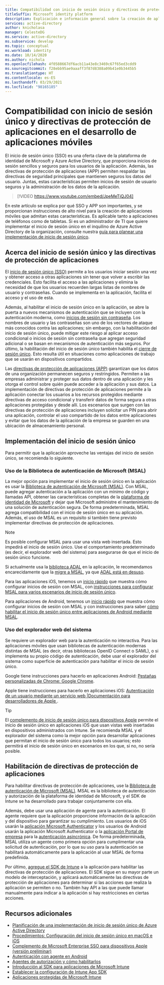 ```yaml
---
title: Compatibilidad con inicio de sesión único y directivas de protección de aplicaciones en el desarrollo de aplicaciones móviles | Azure
titleSuffix: Microsoft identity platform
description: Explicación e información general sobre la creación de aplicaciones móviles que admiten el inicio de sesión único y directivas de protección de aplicaciones con la plataforma de identidad de Microsoft y la integración con Azure Active Directory.
services: active-directory
author: knicholasa
manager: CelesteDG
ms.service: active-directory
ms.subservice: develop
ms.topic: conceptual
ms.workload: identity
ms.date: 10/14/2020
ms.author: nichola
ms.openlocfilehash: 4f0588667df6acb11a43e8c3469c67f65ed3cdd9
ms.sourcegitcommit: f28ebb95ae9aaaff3f87d8388a09b41e0b3445b5
ms.translationtype: HT
ms.contentlocale: es-ES
ms.lasthandoff: 03/29/2021
ms.locfileid: "98165185"
---
```

# <a name="support-single-sign-on-and-app-protection-policies-in-mobile-apps-you-develop"></a>Compatibilidad con inicio de sesión único y directivas de protección de aplicaciones en el desarrollo de aplicaciones móviles

El inicio de sesión único (SSO) es una oferta clave de la plataforma de identidad de Microsoft y Azure Active Directory, que proporciona inicios de sesión sencillos y seguros para los usuarios de la aplicación. Además, las directivas de protección de aplicaciones (APP) permiten respaldar las directivas de seguridad principales que mantienen seguros los datos del usuario. Juntas, estas características permiten inicios de sesión de usuario seguros y la administración de los datos de la aplicación.

> [!VIDEO https://www.youtube.com/embed/JpeMeTjQJ04]

En este artículo se explica por qué SSO y APP son importantes, y se proporcionan instrucciones de alto nivel para la creación de aplicaciones móviles que admitan estas características. Es aplicable tanto a aplicaciones de teléfonos como de tabletas. Si es un administrador de TI que quiere implementar el inicio de sesión único en el inquilino de Azure Active Directory de la organización, consulte nuestra [guía para planear una implementación de inicio de sesión único](../manage-apps/plan-sso-deployment.md).

## <a name="about-single-sign-on-and-app-protection-policies"></a>Acerca del inicio de sesión único y las directivas de protección de aplicaciones

El [inicio de sesión único (SSO)](../manage-apps/plan-sso-deployment.md) permite a los usuarios iniciar sesión una vez y obtener acceso a otras aplicaciones sin tener que volver a escribir las credenciales. Esto facilita el acceso a las aplicaciones y elimina la necesidad de que los usuarios recuerden largas listas de nombres de usuario y contraseñas. Cuando se implementa en la aplicación, facilita el acceso y el uso de esta.

Además, al habilitar el inicio de sesión único en la aplicación, se abre la puerta a nuevos mecanismos de autenticación que se incluyen con la autenticación moderna, como [inicios de sesión sin contraseña](../authentication/concept-authentication-passwordless.md). Los nombres de usuario y las contraseñas son uno de los vectores de ataque más conocidos contra las aplicaciones; sin embargo, con la habilitación del inicio de sesión único, puede mitigar este riesgo al aplicar acceso condicional o inicios de sesión sin contraseña que agregan seguridad adicional o se basan en mecanismos de autenticación más seguros. Por último, la habilitación del inicio de sesión único también habilita el [cierre de sesión único](v2-protocols-oidc.md#single-sign-out). Esto resulta útil en situaciones como aplicaciones de trabajo que se usarán en dispositivos compartidos.

Las [directivas de protección de aplicaciones (APP)](/mem/intune/apps/app-protection-policy) garantizan que los datos de una organización permanecen seguros y restringidos. Permiten a las empresas administrar y proteger sus datos dentro de una aplicación y les otorga el control sobre quién puede acceder a la aplicación y sus datos. La implementación de directivas de protección de aplicaciones permite a la aplicación conectar los usuarios a los recursos protegidos mediante directivas de acceso condicional y transferir datos de forma segura a otras aplicaciones protegidas y desde allí. Los escenarios que surgen con las directivas de protección de aplicaciones incluyen solicitar un PIN para abrir una aplicación, controlar el uso compartido de los datos entre aplicaciones y evitar que los datos de la aplicación de la empresa se guarden en una ubicación de almacenamiento personal.

## <a name="implementing-single-sign-on"></a>Implementación del inicio de sesión único

Para permitir que la aplicación aproveche las ventajas del inicio de sesión único, se recomienda lo siguiente.

### <a name="use-the-microsoft-authentication-library-msal"></a>Uso de la Biblioteca de autenticación de Microsoft (MSAL)

La mejor opción para implementar el inicio de sesión único en la aplicación es usar la [Biblioteca de autenticación de Microsoft (MSAL)](msal-overview.md). Con MSAL, puede agregar autenticación a la aplicación con un mínimo de código y llamadas API, obtener las características completas de la [plataforma de identidad de Microsoft](./index.yml) y dejar que Microsoft administre el mantenimiento de una solución de autenticación segura. De forma predeterminada, MSAL agrega compatibilidad con el inicio de sesión único en su aplicación. Además, el uso de MSAL es un requisito si también tiene previsto implementar directivas de protección de aplicaciones.

> [!NOTE]
> Es posible configurar MSAL para usar una vista web insertada. Esto impedirá el inicio de sesión único. Use el comportamiento predeterminado (es decir, el explorador web del sistema) para asegurarse de que el inicio de sesión único funcione.

Si actualmente usa la [biblioteca ADAL](../azuread-dev/active-directory-authentication-libraries.md) en la aplicación, le recomendamos encarecidamente que la [migre a MSAL](msal-migration.md), ya que [ADAL está en desuso](https://techcommunity.microsoft.com/t5/azure-active-directory-identity/update-your-applications-to-use-microsoft-authentication-library/ba-p/1257363).

Para las aplicaciones iOS, tenemos un [inicio rápido](quickstart-v2-ios.md) que muestra cómo configurar inicios de sesión con MSAL, con [instrucciones para configurar MSAL para varios escenarios de inicio de sesión único](single-sign-on-macos-ios.md).

Para aplicaciones de Android, tenemos un [inicio rápido](quickstart-v2-android.md) que muestra cómo configurar inicios de sesión con MSAL y con instrucciones para saber [cómo habilitar el inicio de sesión único entre aplicaciones de Android mediante MSAL](msal-android-single-sign-on.md).

### <a name="use-the-system-web-browser"></a>Uso del explorador web del sistema

Se requiere un explorador web para la autenticación no interactiva. Para las aplicaciones móviles que usan bibliotecas de autenticación modernas distintas de MSAL (es decir, otras bibliotecas OpenID Connect o SAML), o si implementa su propio código de autenticación, debe usar el explorador del sistema como superficie de autenticación para habilitar el inicio de sesión único.

Google tiene instrucciones para hacerlo en aplicaciones Android: [Pestañas personalizadas de Chrome: Google Chrome](https://developer.chrome.com/multidevice/android/customtabs).

Apple tiene instrucciones para hacerlo en aplicaciones iOS: [Autenticación de un usuario mediante un servicio web |Documentación para desarrolladores de Apple ](https://developer.apple.com/documentation/authenticationservices/authenticating_a_user_through_a_web_service).

> [!TIP]
> El [complemento de inicio de sesión único para dispositivos Apple](apple-sso-plugin.md) permite el inicio de sesión único en aplicaciones iOS que usan vistas web insertadas en dispositivos administrados con Intune. Se recomienda MSAL y el explorador del sistema como la mejor opción para desarrollar aplicaciones que permitan el inicio de sesión único para todos los usuarios; esto permitirá el inicio de sesión único en escenarios en los que, si no, no sería posible.

## <a name="enable-app-protection-policies"></a>Habilitación de directivas de protección de aplicaciones

Para habilitar directivas de protección de aplicaciones, use la [Biblioteca de autenticación de Microsoft (MSAL)](msal-overview.md). MSAL es la biblioteca de autenticación y autorización de la plataforma de identidad de Microsoft, y el SDK de Intune se ha desarrollado para trabajar conjuntamente con ella.

Además, debe usar una aplicación de agente para la autenticación. El agente requiere que la aplicación proporcione información de la aplicación y del dispositivo para garantizar su cumplimiento. Los usuarios de iOS usarán la [aplicación Microsoft Authenticator](../user-help/user-help-auth-app-sign-in.md) y los usuarios de Android usarán la aplicación Microsoft Authenticator o la [aplicación Portal de empresa](https://play.google.com/store/apps/details?id=com.microsoft.windowsintune.companyportal) para la [autenticación asincrónica](./msal-android-single-sign-on.md). De forma predeterminada, MSAL utiliza un agente como primera opción para cumplimentar una solicitud de autenticación, por lo que su uso para la autenticación se habilitará automáticamente para la aplicación al usar MSAL de forma predefinida.

Por último, [agregue el SDK de Intune](/mem/intune/developer/app-sdk-get-started) a la aplicación para habilitar las directivas de protección de aplicaciones. El SDK sigue en su mayor parte un modelo de interceptación, y aplicará automáticamente las directivas de protección de aplicaciones para determinar si las acciones que realiza la aplicación se permiten o no. También hay API a las que puede llamar manualmente para indicar a la aplicación si hay restricciones en ciertas acciones.

## <a name="additional-resources"></a>Recursos adicionales

- [Planificación de una implementación de inicio de sesión único de Azure Active Directory](../manage-apps/plan-sso-deployment.md)
- [Procedimientos: Configuración del inicio de sesión único en macOS e iOS](single-sign-on-macos-ios.md)
- [Complemento de Microsoft Enterprise SSO para dispositivos Apple (versión preliminar)](apple-sso-plugin.md)
- [Autenticación con agente en Android](./msal-android-single-sign-on.md)
- [Agentes de autorización y cómo habilitarlos](./msal-android-single-sign-on.md)
- [Introducción al SDK para aplicaciones de Microsoft Intune](/mem/intune/developer/app-sdk-get-started)
- [Establecer la configuración de Intune App SDK](/mem/intune/developer/app-sdk-ios#configure-settings-for-the-intune-app-sdk)
- [Aplicaciones protegidas de Microsoft Intune](/mem/intune/apps/apps-supported-intune-apps)
